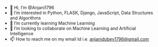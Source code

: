 - 👋 Hi, I’m @Anjani1796
- 👀 I’m interested in Python, FLASK, Django, JavaScript, Data Structures and Algorithms
- 🌱 I’m currently learning Machine Learning
- 💞️ I’m looking to collaborate on Machine Learning and Artificial Intelligence
- 📫 How to reach me on my email Id i.e. anjanidubey1796@gmail.com

<!---
Anjani1796/Anjani1796 is a ✨ special ✨ repository because its `README.md` (this file) appears on your GitHub profile.
You can click the Preview link to take a look at your changes.
--->
